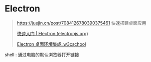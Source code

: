# Electron

> <https://juejin.cn/post/7084126780390375461>
> 快速搭建桌面应用
>
> [快速入门 | Electron (electronjs.org)](https://www.electronjs.org/docs/tutorial/quick-start)
>
> [Electron 桌面环境集成_w3cschool](https://www.w3cschool.cn/electronmanual/lz4y1ql3.html)

shell : 通过电脑的默认浏览器打开链接
